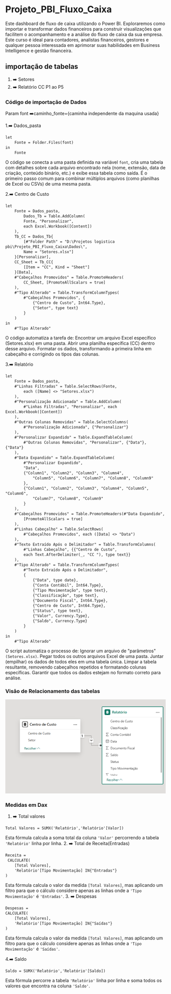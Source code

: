 # Projeto_PBI_Fluxo_Caixa

Este dashboard de fluxo de caixa utilizando o Power BI.
Exploraremos como importar e transformar dados financeiros para construir
visualizações que facilitem o acompanhamento e a análise do fluxo de caixa da
sua empresa. Este curso é ideal para contadores, analistas financeiros, gestores
e qualquer pessoa interessada em aprimorar suas habilidades em Business
 Intelligence e gestão financeira.

## importação de tabelas

1. ➡️ Setores
2. ➡️ Relatório CC P1 ao P5

### Código de importação de Dados

Param font ➡️caminho_fonte={caminha independente da maquina usada}

1.➡️ Dados_pasta

```powerquery
let
    Fonte = Folder.Files(font)
in
    Fonte
```

O código se conecta a uma pasta definida na variável `font`, cria uma tabela com
detalhes sobre cada arquivo encontrado nela (nome, extensão, data de criação,
conteúdo binário, etc.) e exibe essa tabela como saída. É o primeiro passo comum
para combinar múltiplos arquivos (como planilhas de Excel ou CSVs) de uma mesma
pasta.

2.➡️ Centro de Custo

```powerquery
let
    Fonte = Dados_pasta,
        Dados_Tb = Table.AddColumn(
        Fonte, "Personalizar",
        each Excel.Workbook([Content])
    ),
    Tb_CC = Dados_Tb{
        [#"Folder Path" = "D:\Projetos logistica pbi\Projeto_PBI_Fluxo_Caixa\Dados\",
        Name = "Setores.xlsx"]
    }[Personalizar],
    CC_Sheet = Tb_CC{
        [Item = "CC", Kind = "Sheet"]
    }[Data],
    #"Cabeçalhos Promovidos" = Table.PromoteHeaders(
        CC_Sheet, [PromoteAllScalars = true]
    ),
    #"Tipo Alterado" = Table.TransformColumnTypes(
        #"Cabeçalhos Promovidos", {
            {"Centro de Custo", Int64.Type}, 
            {"Setor", type text}
        }
    )
in
    #"Tipo Alterado"
```

O código automatiza a tarefa de:
Encontrar um arquivo Excel específico (Setores.xlsx) em uma pasta.
Abrir uma planilha específica (CC) dentro desse arquivo.
Formatar os dados, transformando a primeira linha em cabeçalho e corrigindo os
tipos das colunas.

3.➡️ Relatório

```powerquery
let
    Fonte = Dados_pasta,
    #"Linhas Filtradas" = Table.SelectRows(Fonte, 
        each ([Name] <> "Setores.xlsx")
    ),
    #"Personalização Adicionada" = Table.AddColumn(
        #"Linhas Filtradas", "Personalizar", each Excel.Workbook([Content])
    ),
    #"Outras Colunas Removidas" = Table.SelectColumns(
        #"Personalização Adicionada", {"Personalizar"}
    ),
    #"Personalizar Expandido" = Table.ExpandTableColumn(
        #"Outras Colunas Removidas", "Personalizar", {"Data"}, {"Data"}
    ),
    #"Data Expandido" = Table.ExpandTableColumn(
        #"Personalizar Expandido",
        "Data",
        {"Column1", "Column2", "Column3", "Column4", 
            "Column5", "Column6", "Column7", "Column8", "Column9"
        },
        {"Column1", "Column2", "Column3", "Column4", "Column5", "Column6", 
            "Column7", "Column8", "Column9"
        }
    ),
    #"Cabeçalhos Promovidos" = Table.PromoteHeaders(#"Data Expandido", 
        [PromoteAllScalars = true]
    ),
    #"Linhas Cabeçalho" = Table.SelectRows(
        #"Cabeçalhos Promovidos", each ([Data] <> "Data")
    ),
    #"Texto Extraído Após o Delimitador" = Table.TransformColumns(
        #"Linhas Cabeçalho", {{"Centro de Custo", 
        each Text.AfterDelimiter(_, "CC "), type text}}
    ),
    #"Tipo Alterado" = Table.TransformColumnTypes(
        #"Texto Extraído Após o Delimitador",
        {
            {"Data", type date},
            {"Conta Contábil", Int64.Type},
            {"Tipo Movimentação", type text},
            {"Classificação", type text},
            {"Documento Fiscal", Int64.Type},
            {"Centro de Custo", Int64.Type},
            {"Status", type text},
            {"Valor", Currency.Type},
            {"Saldo", Currency.Type}
        }
    )
in
    #"Tipo Alterado"
```

O script automatiza o processo de:
Ignorar um arquivo de "parâmetros" `(Setores.xlsx)`.
Pegar todos os outros arquivos Excel de uma pasta.
Juntar (empilhar) os dados de todos eles em uma tabela única.
Limpar a tabela resultante, removendo cabeçalhos repetidos e formatando colunas
específicas.
Garantir que todos os dados estejam no formato correto para análise.

### Visão de Relacionamento das tabelas

![alt text](Relacionamento%20das%20tabelas.png)

### Medidas em Dax

1. ➡️ Total valores

```dax
Total Valores = SUMX('Relatório','Relatório'[Valor])
```

Esta fórmula calcula a soma total da coluna `'Valor'` percorrendo a tabela
`'Relatório'` linha por linha.
2. ➡️ Total de Receita(Entradas)

```dax
Receita =
 CALCULATE(
    [Total Valores],
    'Relatório'[Tipo Movimentação] IN{"Entradas"}
)
```

Esta fórmula calcula o valor da medida `[Total Valores]`, mas aplicando um
filtro para que o cálculo considere apenas as linhas onde a
 `'Tipo Movimentação'` é `'Entradas'`.
3. ➡️ Despesas

```dax
Despesas = 
CALCULATE(
    [Total Valores],
    'Relatório'[Tipo Movimentação] IN{"Saídas"}
)
```

Esta fórmula calcula o valor da medida `[Total Valores]`, mas aplicando um
filtro para que o cálculo considere apenas as linhas onde a
`'Tipo Movimentação'` é `'Saídas'`.

4.➡️ Saldo

```dax
Saldo = SUMX('Relatório','Relatório'[Saldo])
```

Esta fórmula percorre a tabela `'Relatório'` linha por linha e soma todos os
valores que encontra na coluna `'Saldo'`.

